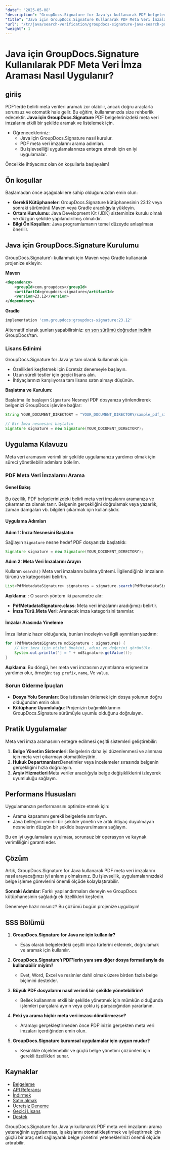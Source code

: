 ```yaml
---
"date": "2025-05-08"
"description": "GroupDocs.Signature for Java'yı kullanarak PDF belgelerindeki meta veri imzalarını nasıl etkili bir şekilde arayacağınızı ve doğrulayacağınızı öğrenin. Adım adım kılavuzumuzla belge yönetimini kolaylaştırın."
"title": "Java için GroupDocs.Signature Kullanarak PDF Meta Veri İmzalarını Arama ve Doğrulama"
"url": "/tr/java/search-verification/groupdocs-signature-java-search-pdf-metadata-signatures/"
"weight": 1
---
```


# Java için GroupDocs.Signature Kullanılarak PDF Meta Veri İmza Araması Nasıl Uygulanır?

## giriiş

PDF'lerde belirli meta verileri aramak zor olabilir, ancak doğru araçlarla sorunsuz ve otomatik hale gelir. Bu eğitim, kullanımınızda size rehberlik edecektir. **Java için GroupDocs.Signature** PDF belgelerinizdeki meta veri imzalarını etkili bir şekilde aramak ve listelemek için.

- Öğrenecekleriniz:
  - Java için GroupDocs.Signature nasıl kurulur.
  - PDF meta veri imzalarını arama adımları.
  - Bu işlevselliği uygulamalarınıza entegre etmek için en iyi uygulamalar.

Öncelikle ihtiyacınız olan ön koşullarla başlayalım!

## Ön koşullar

Başlamadan önce aşağıdakilere sahip olduğunuzdan emin olun:

- **Gerekli Kütüphaneler**: GroupDocs.Signature kütüphanesinin 23.12 veya sonraki sürümünü Maven veya Gradle aracılığıyla yükleyin.
- **Ortam Kurulumu**: Java Development Kit (JDK) sisteminize kurulu olmalı ve düzgün şekilde yapılandırılmış olmalıdır.
- **Bilgi Ön Koşulları**: Java programlamanın temel düzeyde anlaşılması önerilir.

## Java için GroupDocs.Signature Kurulumu

GroupDocs.Signature'ı kullanmak için Maven veya Gradle kullanarak projenize ekleyin:

**Maven**
```xml
<dependency>
    <groupId>com.groupdocs</groupId>
    <artifactId>groupdocs-signature</artifactId>
    <version>23.12</version>
</dependency>
```

**Gradle**
```gradle
implementation 'com.groupdocs:groupdocs-signature:23.12'
```

Alternatif olarak şunları yapabilirsiniz: [en son sürümü doğrudan indirin](https://releases.groupdocs.com/signature/java/) GroupDocs'tan.

### Lisans Edinimi

GroupDocs.Signature for Java'yı tam olarak kullanmak için:
- Özellikleri keşfetmek için ücretsiz denemeyle başlayın.
- Uzun süreli testler için geçici lisans alın.
- İhtiyaçlarınızı karşılıyorsa tam lisans satın almayı düşünün.

**Başlatma ve Kurulum:**

Başlatma ile başlayın `Signature` Nesneyi PDF dosyanıza yönlendirerek belgenizi GroupDocs işlevine bağlar:

```java
String YOUR_DOCUMENT_DIRECTORY = "YOUR_DOCUMENT_DIRECTORY/sample_pdf_signed_metadata.pdf"; // Dosya yolunuzla değiştirin

// Bir İmza nesnesini başlatın
Signature signature = new Signature(YOUR_DOCUMENT_DIRECTORY);
```

## Uygulama Kılavuzu

Meta veri aramasını verimli bir şekilde uygulamanıza yardımcı olmak için süreci yönetilebilir adımlara bölelim.

### PDF Meta Veri İmzalarını Arama

#### Genel Bakış

Bu özellik, PDF belgelerinizdeki belirli meta veri imzalarını aramanıza ve çıkarmanıza olanak tanır. Belgenin gerçekliğini doğrulamak veya yazarlık, zaman damgaları vb. bilgileri çıkarmak için kullanışlıdır.

#### Uygulama Adımları

**Adım 1: İmza Nesnesini Başlatın**

Sağlayın `Signature` nesne hedef PDF dosyanızla başlatıldı:

```java
Signature signature = new Signature(YOUR_DOCUMENT_DIRECTORY);
```

**Adım 2: Meta Veri İmzalarını Arayın**

Kullanın `search()` Meta veri imzalarını bulma yöntemi. İlgilendiğiniz imzaların türünü ve kategorisini belirtin.

```java
List<PdfMetadataSignature> signatures = signature.search(PdfMetadataSignature.class, SignatureType.Metadata);
```

**Açıklama**: : O `search` yöntem iki parametre alır:
- **PdfMetadataSignature.class**: Meta veri imzalarını aradığımızı belirtir.
- **İmza Türü.Meta Veri**: Aranacak imza kategorisini tanımlar.

#### İmzalar Arasında Yineleme

İmza listeniz hazır olduğunda, bunları inceleyin ve ilgili ayrıntıları yazdırın:

```java
for (PdfMetadataSignature mdSignature : signatures) {
    // Her imza için etiket önekini, adını ve değerini görüntüle.
    System.out.println("] = " + mdSignature.getValue());
}
```

**Açıklama**: Bu döngü, her meta veri imzasının ayrıntılarına erişmenize yardımcı olur, örneğin: `tag prefix`, `name`, Ve `value`.

### Sorun Giderme İpuçları

- **Dosya Yolu Sorunları**: Boş istisnaları önlemek için dosya yolunun doğru olduğundan emin olun.
- **Kütüphane Uyumluluğu**: Projenizin bağımlılıklarının GroupDocs.Signature sürümüyle uyumlu olduğunu doğrulayın.

## Pratik Uygulamalar

Meta veri imza aramasının entegre edilmesi çeşitli sistemleri geliştirebilir:

1. **Belge Yönetim Sistemleri**: Belgelerin daha iyi düzenlenmesi ve alınması için meta veri çıkarmayı otomatikleştirin.
2. **Hukuk Departmanları**:Denetimler veya incelemeler sırasında belgenin gerçekliğini hızla doğrulayın.
3. **Arşiv Hizmetleri**:Meta veriler aracılığıyla belge değişikliklerini izleyerek uyumluluğu sağlayın.

## Performans Hususları

Uygulamanızın performansını optimize etmek için:
- Arama kapsamını gerekli belgelerle sınırlayın.
- Java belleğini verimli bir şekilde yönetin ve artık ihtiyaç duyulmayan nesnelerin düzgün bir şekilde başvurulmasını sağlayın.

Bu en iyi uygulamalara uyulması, sorunsuz bir operasyon ve kaynak verimliliğini garanti eder.

## Çözüm

Artık, GroupDocs.Signature for Java kullanarak PDF meta veri imzalarını nasıl arayacağınızı iyi anlamış olmalısınız. Bu işlevsellik, uygulamalarınızdaki belge işleme görevlerini önemli ölçüde kolaylaştırabilir.

**Sonraki Adımlar**: Farklı yapılandırmaları deneyin ve GroupDocs kütüphanesinin sağladığı ek özellikleri keşfedin.

Denemeye hazır mısınız? Bu çözümü bugün projenize uygulayın!

## SSS Bölümü

1. **GroupDocs.Signature for Java ne için kullanılır?**
   - Esas olarak belgelerdeki çeşitli imza türlerini eklemek, doğrulamak ve aramak için kullanılır.

2. **GroupDocs.Signature'ı PDF'lerin yanı sıra diğer dosya formatlarıyla da kullanabilir miyim?**
   - Evet, Word, Excel ve resimler dahil olmak üzere birden fazla belge biçimini destekler.

3. **Büyük PDF dosyalarını nasıl verimli bir şekilde yönetebilirim?**
   - Bellek kullanımını etkili bir şekilde yönetmek için mümkün olduğunda işlemleri parçalara ayırın veya çoklu iş parçacığından yararlanın.

4. **Peki ya arama hiçbir meta veri imzası döndürmezse?**
   - Aramayı gerçekleştirmeden önce PDF'inizin gerçekten meta veri imzaları içerdiğinden emin olun.

5. **GroupDocs.Signature kurumsal uygulamalar için uygun mudur?**
   - Kesinlikle ölçeklenebilir ve güçlü belge yönetimi çözümleri için gerekli özellikleri sunar.

## Kaynaklar
- [Belgeleme](https://docs.groupdocs.com/signature/java/)
- [API Referansı](https://reference.groupdocs.com/signature/java/)
- [İndirmek](https://releases.groupdocs.com/signature/java/)
- [Satın almak](https://purchase.groupdocs.com/buy)
- [Ücretsiz Deneme](https://releases.groupdocs.com/signature/java/)
- [Geçici Lisans](https://purchase.groupdocs.com/temporary-license/)
- [Destek](https://forum.groupdocs.com/c/signature/)

GroupDocs.Signature for Java'yı kullanarak PDF meta veri imzalarını arama yeteneğinin uygulanması, iş akışlarını otomatikleştirmek ve iyileştirmek için güçlü bir araç seti sağlayarak belge yönetimi yeteneklerinizi önemli ölçüde artırabilir.
